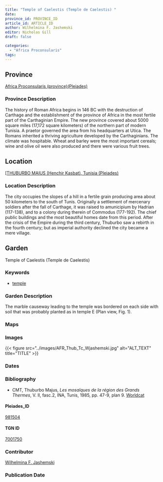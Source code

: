 ```yaml
---
title: "Temple of Caelestis (Temple de Caelestis) "
date:
province_id: PROVINCE_ID
article_id: ARTICLE_ID
author: Wilhelmina F. Jashemski
editor: Nicholas Gill
draft: false

categories:
  - "Africa Proconsularis"
tags:
---
```



## Province

[Africa Proconsularis (province)(Pleiades)](https://pleiades.stoa.org/places/981504)

### Province Description

The history of Roman Africa begins in 146 BC with the destruction of Carthage and the establishment of the province of Africa in the most fertile part of the Carthaginian Empire. The new province covered about 5000 square miles (17,172 square kilometers) of the northern part of modern Tunisia. A praetor governed the area from his headquarters at Utica. The Romans inherited a thriving agriculture developed by the Carthaginians. The climate was hospitable. Wheat and barley were the most important cereals; wine and olive oil were also produced and there were various fruit trees.

## Location

[[THUBURBO MAIUS (Henchir Kasbat), Tunisia (Pleiades)](https://pleiades.stoa.org/places/315220)

### Location Description

The city occupies the slopes of a hill in a fertile grain producing area about 50 kilometers to the south of Tunis. Originally a settlement of mercenary soldiers after the fall of Carthage, it was raised to amunicipium by Hadrian (117-138), and to a colony during therein of Commodus (177-192). The chief public buildings and the most beautiful homes date from this period. After the crisis of the Empire during the third century, Thuburbo saw a rebirth in the fourth century; but as imperial authority declined the city became a mere village.

## Garden

Temple of Caelestis (Temple de Caelestis)

### Keywords

- [temple]()

### Garden Description

The marble causeway leading to the temple was bordered on each side with soil that was probably planted as in temple E (Plan view, Fig. 1).

### Maps

### Images

{{< figure src="../images/AFR_Thub_Tc_Wjashemski.jpg" alt="ALT_TEXT" title="TITLE" >}}

### Dates

### Bibliography

*  CMT, Thuburbo Majus, *Les mosaïques de la région des Grands Thermes*, V. II, fasc.2, INA, Tunis, 1985, pp. 47-9, plan 9. [Worldcat](http://www.worldcat.org/oclc/905765362)

#### Pleiades_ID

[981504](https://pleiades.stoa.org/places/981504)

#### TGN ID

[7001750](http://vocab.getty.edu/page/tgn/7001750)

### Contributor

[Wilhelmina F. Jashemski](http://worldcat.org/identities/lccn-n80037970/)

### Publication Date
